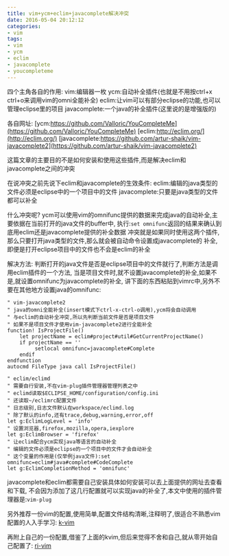 ```yaml
---
title: vim+ycm+eclim+javacomplete解决冲突
date: 2016-05-04 20:12:12
categories:
- vim
tags:
- vim
- ycm
- eclim
- javacomplete
- youcompleteme
---
```



四个主角各自的作用:
vim:编辑器一枚
ycm:自动补全插件(也就是不用按ctrl+x ctrl+o来调用vim的omni全能补全)
eclim:让vim可以有部分eclipse的功能,也可以管理eclipse里的项目
javacomplete:一个java的补全插件(这里说的是增强版的)

各自网址:
[ycm:https://github.com/Valloric/YouCompleteMe](https://github.com/Valloric/YouCompleteMe)
[eclim:http://eclim.org/](http://eclim.org/)
[javacomplete:https://github.com/artur-shaik/vim-javacomplete2](https://github.com/artur-shaik/vim-javacomplete2)

这篇文章的主要目的不是如何安装和使用这些插件,而是解决eclim和javacomplete之间的冲突

在说冲突之前先说下eclim和javacomplete的生效条件:
eclim:编辑的java类型的文件必须是eclipse中的一个项目中的文件
javacomplete:只要是java类型的文件都可以补全

什么冲突呢?
ycm可以使用vim的omnifunc提供的数据来完成java的自动补全,主要依据在当前打开的java文件的buffer中,
执行:`set omnifunc`返回的结果来确认到底用eclim还是javacomplete提供的补全数据
冲突就是如果同时使用这两个插件,那么只要打开java类型的文件,那么就会被自动命令设置成javacomplete的
补全,即便是打开eclipse项目中的文件也不会是eclim的补全

解决方法:
判断打开的java文件是否是eclipse项目中的文件就行了,判断方法是调用eclim插件的一个方法,
当是项目文件时,就不设置javacomplete的补全,如果不是,就设置omnifunc为javacomplete的补全,
讲下面的东西粘贴到vimrc中,另外不要在其他地方设置java的omnifunc:
```vim
" vim-javacomplete2
" java的omni全能补全(insert模式下ctrl-x-ctrl-o调用),ycm将会自动调用
" 与eclim的自动补全冲突,所以先判断当前文件是否是项目文件
" 如果不是项目文件才使用vim-javacomplete2进行全能补全
function! IsProjectFile()
    let projectName = eclim#project#util#GetCurrentProjectName()
    if projectName == ''
         setlocal omnifunc=javacomplete#Complete
    endif
endfunction
autocmd FileType java call IsProjectFile()

" eclim/eclimd
" 需要自行安装,不在vim-plug插件管理器管理列表之中
" eclimd读取$ECLIPSE_HOME/configuration/config.ini
" 还读取~/eclimrc配置文件
" 日志级别,日志文件默认在workspace/eclimd.log
" 除了默认的info,还有trace,debug,warning,error,off
let g:EclimLogLevel = 'info'
" 设置浏览器,firefox,mozilla,opera,iexplore
let g:EclimBrowser = 'firefox'
" 让eclim配合ycm实现java等语言的自动补全
" 编辑的文件必须是eclipse的一个项目中的文件才会自动补全
" 这个变量的作用是(仅举例java文件):set omnifunc=eclim#java#complete#CodeComplete
let g:EclimCompletionMethod = 'omnifunc'
```

javacomplete和eclim都需要自己安装具体如何安装可以去上面提供的网址去查看和下载,
不会因为添加了这几行配置就可以实现java的补全了,本文中使用的插件管理器是:`vim-plug`

另外推荐一份vim的配置,使用简单,配置文件结构清晰,注释明了,很适合不熟悉vim配置的人入手学习: [k-vim](https://github.com/wklken/k-vim)

再附上自己的一份配置,借鉴了上面的kvim,但后来觉得不舍和自己,就从零开始自己配置了: [ri-vim](https://github.com/listenerri/ri-vim)
